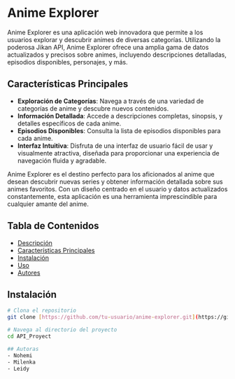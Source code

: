 # Anime Explorer
Anime Explorer es una aplicación web innovadora que permite a los usuarios explorar y descubrir animes de diversas categorías. Utilizando la poderosa Jikan API, Anime Explorer ofrece una amplia gama de datos actualizados y precisos sobre animes, incluyendo descripciones detalladas, episodios disponibles, personajes, y más.

## Características Principales

- **Exploración de Categorías**: Navega a través de una variedad de categorías de anime y descubre nuevos contenidos.
- **Información Detallada**: Accede a descripciones completas, sinopsis, y detalles específicos de cada anime.
- **Episodios Disponibles**: Consulta la lista de episodios disponibles para cada anime.
- **Interfaz Intuitiva**: Disfruta de una interfaz de usuario fácil de usar y visualmente atractiva, diseñada para proporcionar una experiencia de navegación fluida y agradable.

Anime Explorer es el destino perfecto para los aficionados al anime que desean descubrir nuevas series y obtener información detallada sobre sus animes favoritos. Con un diseño centrado en el usuario y datos actualizados constantemente, esta aplicación es una herramienta imprescindible para cualquier amante del anime.

## Tabla de Contenidos
- [Descripción](#descripcion)
- [Características Principales](#caracteristicas)
- [Instalación](#instalacion)
- [Uso](#uso)
- [Autores](#autores)

## Instalación
```bash
# Clona el repositorio
git clone [https://github.com/tu-usuario/anime-explorer.git](https://github.com/NohemiChR/API_Proyect.git)

# Navega al directorio del proyecto
cd API_Proyect

## Autoras
- Nohemi
- Milenka
- Leidy


